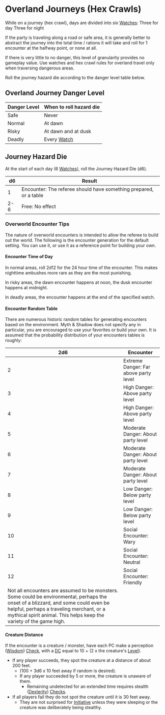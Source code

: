 ---
---

# Overland Journeys (Hex Crawls)

While on a journey (hex crawl), days are divided into six [Watches](Watches.md): 
Three for day
Three for night 

If the party is traveling along a road or safe area, it is generally better to abstract the journey into the total time / rations it will take and roll for 1 encounter at the halfway point, or none at all. 

If there is very little to no danger, this level of granularity provides no gameplay value. Use watches and hex crawl rules for overland travel only when traversing dangerous areas.

Roll the journey hazard die according to the danger level table below.

## Overland Journey Danger Level

|Danger Level|When to roll hazard die|
|------------|-----------------------|
|Safe|Never|
|Normal|At dawn|
|Risky|At dawn and at dusk|
|Deadly|Every [Watch](Watches.md)|

## Journey Hazard Die

At the start of each day (6 [Watches](Watches.md)), roll the Journey Hazard Die (d6).

|d6|Result|
|--|------|
|1|Encounter: The referee should have something prepared, or a table|
|2-6|Free: No effect|

### Overworld Encounter Tips

The nature of overworld encounters is intended to allow the referee to build out the world. The following is the encounter generation for the default setting. You can use it, or use it as a reference point for building your own.

#### Encounter Time of Day

In normal areas, roll 2d12 for the 24 hour time of the encounter. This makes nighttime ambushes more rare as they are the most punishing.

In risky areas, the dawn encounter happens at noon, the dusk encounter happens at midnight.

In deadly areas, the encounter happens at the end of the specified watch.

#### Encounter Random Table

There are numerous historic random tables for generating encounters based on the environment. Myth & Shadow does not specify any in particular, you are encouraged to use your favorites or build your own. It is assumed that the probability distribution of your encounters tables is roughly:

|2d6|Encounter|
|---|---------|
|2|Extreme Danger: Far above party level|
|3|High Danger: Above party level|
|4|High Danger: Above party level|
|5|Moderate Danger: About party level|
|6|Moderate Danger: About party level|
|7|Moderate Danger: About party level|
|8|Low Danger: Below party level|
|9|Low Danger: Below party level|
|10|Social Encounter: Wary|
|11|Social Encounter: Neutral|
|12|Social Encounter: Friendly|
|Not all encounters are assumed to be monsters. Some could be environmental, perhaps the onset of a blizzard, and some could even be helpful, perhaps a traveling merchant, or a mythical spirit animal. This helps keep the variety of the game high.||

#### Creature Distance

If the encounter is a creature / monster, have each PC make a perception ([Wisdom](../Player%20Characters/Chosen%20Statistics/Wisdom.md)) [Check](Check.md), with a [DC](DC.md) equal to 10 + (2 x the creature's [Level](../Player%20Characters/Derived%20Statistics/Level.md)).

* If any player succeeds, they spot the creature at a distance of about 200 feet.
  * (100 + 3d6 x 10 feet away if random is desired).
  * If any player succeeded by 5 or more, the creature is unaware of them.
    * Remaining undetected for an extended time requires stealth ([Dexterity](../Player%20Characters/Chosen%20Statistics/Dexterity.md)) [Checks](Check.md).
* If all players fail they do not spot the creature until it is 30 feet away.
  * They are not surprised for [Initiative](Initiative.md) unless they were sleeping or the creature was deliberately being stealthy.

